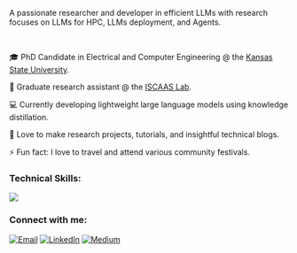 <!--<h1>Hi 👋, I'm Muhammad Ali Shafique</h1>-->
A passionate researcher and developer in efficient LLMs with research focuses on LLMs for HPC, LLMs deployment, and Agents.

<!--
**alishafique3/alishafique3** is a ✨ _special_ ✨ repository because its `README.md` (this file) appears on your GitHub profile.

Here are some ideas to get you started:

- 🔭 I’m currently working on ...
- 🌱 I’m currently learning ...
- 👯 I’m looking to collaborate on ...
- 🤔 I’m looking for help with ...
- 💬 Ask me about ...
- 📫 How to reach me: ...
- 😄 Pronouns: ...
- ⚡ Fun fact: ...
-->
<br>

🎓 PhD Candidate in Electrical and Computer Engineering @ the [Kansas State University](https://www.k-state.edu/home/).

📖 Graduate research assistant @ the [ISCAAS Lab](https://people.cs.ksu.edu/~amunir/lab/).

💻 Currently developing lightweight large language models using knowledge distillation.

🌱 Love to make research projects, tutorials, and insightful technical blogs.

⚡ Fun fact: I love to travel and attend various community festivals.

<!-- <img src="https://skillicons.dev/icons?i=pytorch,tensorflow,sklearn,py,cpp,docker,git" /> -->

<h3 align="left">Technical Skills:</h3>

<!-- <p align="left">
  Large language models, Vision language models, Machine Learning, LMOps, Parallel Computing
</p> -->

<p>
  <a href="https://skillicons.dev">
    <img src="https://skillicons.dev/icons?i=pytorch,tensorflow,sklearn,aws,gcp,py,cpp,docker,git" />
  </a>
</p>



<h3 align="left">Connect with me:</h3>
<p align="left">
  <a href="mailto: alishafique3@gmail.com"><img src="https://img.shields.io/badge/Gmail-D14836?style=for-the-badge&logo=gmail&logoColor=white" alt="Email"></a>
<a href="https://www.linkedin.com/in/alishafique3/"><img src="https://img.shields.io/badge/LinkedIn-0077B5?style=for-the-badge&logo=linkedin&logoColor=white" alt="LinkedIn"></a>
  <a href="https://medium.com/@alishafique3"><img src="https://img.shields.io/badge/Medium-12100E?style=for-the-badge&logo=medium&logoColor=white" alt="Medium"></a>
  
</p>

